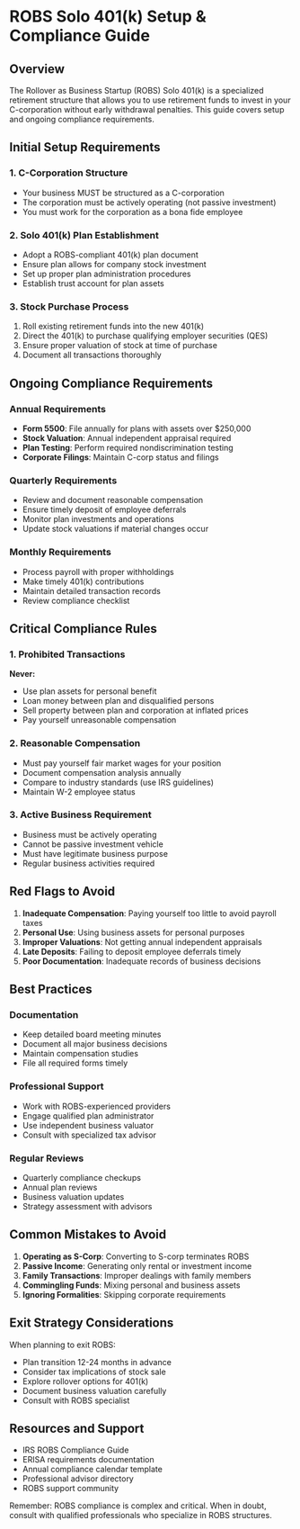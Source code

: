 # ROBS Solo 401(k) Setup & Compliance Guide

## Overview
The Rollover as Business Startup (ROBS) Solo 401(k) is a specialized retirement structure that allows you to use retirement funds to invest in your C-corporation without early withdrawal penalties. This guide covers setup and ongoing compliance requirements.

## Initial Setup Requirements

### 1. C-Corporation Structure
- Your business MUST be structured as a C-corporation
- The corporation must be actively operating (not passive investment)
- You must work for the corporation as a bona fide employee

### 2. Solo 401(k) Plan Establishment
- Adopt a ROBS-compliant 401(k) plan document
- Ensure plan allows for company stock investment
- Set up proper plan administration procedures
- Establish trust account for plan assets

### 3. Stock Purchase Process
1. Roll existing retirement funds into the new 401(k)
2. Direct the 401(k) to purchase qualifying employer securities (QES)
3. Ensure proper valuation of stock at time of purchase
4. Document all transactions thoroughly

## Ongoing Compliance Requirements

### Annual Requirements
- **Form 5500**: File annually for plans with assets over $250,000
- **Stock Valuation**: Annual independent appraisal required
- **Plan Testing**: Perform required nondiscrimination testing
- **Corporate Filings**: Maintain C-corp status and filings

### Quarterly Requirements
- Review and document reasonable compensation
- Ensure timely deposit of employee deferrals
- Monitor plan investments and operations
- Update stock valuations if material changes occur

### Monthly Requirements
- Process payroll with proper withholdings
- Make timely 401(k) contributions
- Maintain detailed transaction records
- Review compliance checklist

## Critical Compliance Rules

### 1. Prohibited Transactions
**Never:**
- Use plan assets for personal benefit
- Loan money between plan and disqualified persons
- Sell property between plan and corporation at inflated prices
- Pay yourself unreasonable compensation

### 2. Reasonable Compensation
- Must pay yourself fair market wages for your position
- Document compensation analysis annually
- Compare to industry standards (use IRS guidelines)
- Maintain W-2 employee status

### 3. Active Business Requirement
- Business must be actively operating
- Cannot be passive investment vehicle
- Must have legitimate business purpose
- Regular business activities required

## Red Flags to Avoid

1. **Inadequate Compensation**: Paying yourself too little to avoid payroll taxes
2. **Personal Use**: Using business assets for personal purposes
3. **Improper Valuations**: Not getting annual independent appraisals
4. **Late Deposits**: Failing to deposit employee deferrals timely
5. **Poor Documentation**: Inadequate records of business decisions

## Best Practices

### Documentation
- Keep detailed board meeting minutes
- Document all major business decisions
- Maintain compensation studies
- File all required forms timely

### Professional Support
- Work with ROBS-experienced providers
- Engage qualified plan administrator
- Use independent business valuator
- Consult with specialized tax advisor

### Regular Reviews
- Quarterly compliance checkups
- Annual plan reviews
- Business valuation updates
- Strategy assessment with advisors

## Common Mistakes to Avoid

1. **Operating as S-Corp**: Converting to S-corp terminates ROBS
2. **Passive Income**: Generating only rental or investment income
3. **Family Transactions**: Improper dealings with family members
4. **Commingling Funds**: Mixing personal and business assets
5. **Ignoring Formalities**: Skipping corporate requirements

## Exit Strategy Considerations

When planning to exit ROBS:
- Plan transition 12-24 months in advance
- Consider tax implications of stock sale
- Explore rollover options for 401(k)
- Document business valuation carefully
- Consult with ROBS specialist

## Resources and Support

- IRS ROBS Compliance Guide
- ERISA requirements documentation
- Annual compliance calendar template
- Professional advisor directory
- ROBS support community

Remember: ROBS compliance is complex and critical. When in doubt, consult with qualified professionals who specialize in ROBS structures.